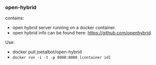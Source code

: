 ### open-hybrid

contains:
- open hybrid server running on a docker container.
- open hybrid info can be found here: https://github.com/openhybrid

Use:
- docker pull joetalbot/open-hybrid
- `docker run -i -t -p 8080:8080 [container id]`

